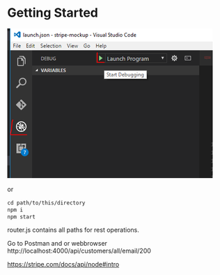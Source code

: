 # Getting Started

![alt text][gettingstarted]

or 

```
cd path/to/this/directory
npm i 
npm start
```

router.js contains all paths for rest operations. 


Go to Postman and or webbrowser
http://localhost:4000/api/customers/all/email/200

https://stripe.com/docs/api/node#intro


[gettingstarted]: Capture.PNG 